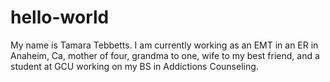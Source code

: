 # hello-world

My name is Tamara Tebbetts.  I am currently working as an EMT in an ER in Anaheim, Ca, mother of four, grandma to one, wife to my best friend, and a student at GCU working on my BS in Addictions Counseling.
